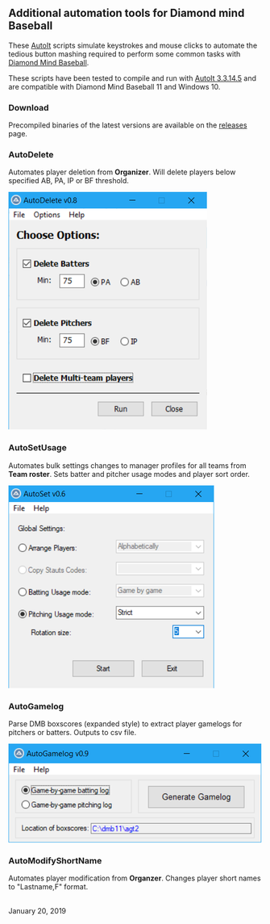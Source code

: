## Additional automation tools for Diamond mind Baseball
These [AutoIt](https://www.autoitscript.com/site/) scripts simulate keystrokes and mouse clicks to automate the tedious button mashing required to perform some common tasks with [Diamond Mind Baseball](http://www.diamond-mind.com/).

These scripts have been tested to compile and run with [AutoIt 3.3.14.5](https://www.autoitscript.com/site/autoit/) and are compatible with Diamond Mind Baseball 11 and Windows 10.

### Download
Precompiled binaries of the latest versions are available on the [releases](https://github.com/fishinnabarrel/AutoSim/releases) page.


### AutoDelete
Automates player deletion from **Organizer**.  Will delete players below specified AB, PA, IP or BF threshold.

![AutoDelete v0.8](../images/AutoDelete_v0.8.png)


### AutoSetUsage
Automates bulk settings changes to manager profiles for all teams from **Team roster**.  Sets batter and pitcher usage modes and player sort order.

![AutoSetUsage v0.6](../images/AutoSetUsage_v0.6.png)


### AutoGamelog
Parse DMB boxscores (expanded style) to extract player gamelogs for pitchers or batters.  Outputs to csv file.

![AutoGamelog v0.9](../images/AutoGamelog_v0.9.png)


### AutoModifyShortName
Automates player modification from **Organzer**.  Changes player short names to "Lastname,F" format.

<br/>
January 20, 2019
